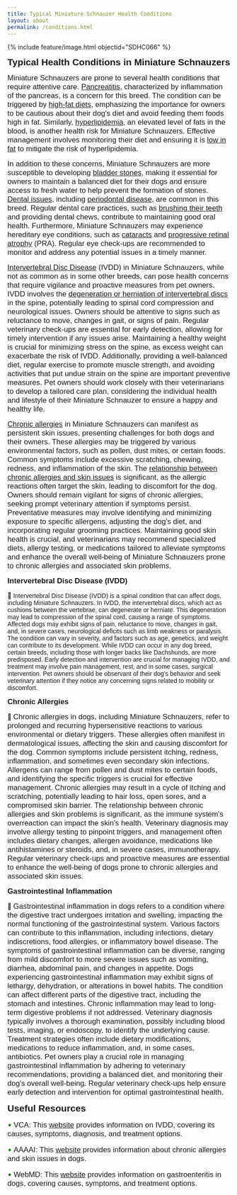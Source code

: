 ```yaml
---
title: Typical Miniature Schnauzer Health Conditions
layout: about
permalink: /conditions.html
---
```


{% include feature/image.html objectid="SDHC066" %}

<span style="font-family: 'Bradley Hand ITC', sans-serif; font-size: 1.5em; font-weight: bold">Typical Health Conditions in Miniature Schnauzers

<span style="font-family: 'Perpetua', sans-serif; font-size: 1.2em;">Miniature Schnauzers are prone to several health conditions that require attentive care. [Pancreatitis](https://vcahospitals.com/know-your-pet/pancreatitis-in-dogs), characterized by inflammation of the pancreas, is a concern for this breed. The condition can be triggered by [high-fat diets](https://www.petmd.com/dog/nutrition/fats-for-dogs), emphasizing the importance for owners to be cautious about their dog's diet and avoid feeding them foods high in fat. Similarly, [hyperlipidemia](https://vcahospitals.com/know-your-pet/hyperlipidemia), an elevated level of fats in the blood, is another health risk for Miniature Schnauzers. Effective management involves monitoring their diet and ensuring it is [low in fat](https://www.hillspet.com/dog-food/pd-id-low-fat-canine-dry) to mitigate the risk of hyperlipidemia.

<span style="font-family: 'Perpetua', sans-serif; font-size: 1.2em;">In addition to these concerns, Miniature Schnauzers are more susceptible to developing [bladder stones](https://vcahospitals.com/know-your-pet/bladder-stones-in-dogs), making it essential for owners to maintain a balanced diet for their dogs and ensure access to fresh water to help prevent the formation of stones. [Dental issues](https://vcahospitals.com/know-your-pet/dental-disease-in-dogs), including [periodontal disease](https://www.vet.cornell.edu/departments-centers-and-institutes/riney-canine-health-center/canine-health-information/periodontal-disease), are common in this breed. Regular dental care practices, such as [brushing their teeth](https://youtu.be/F6S50BZU1D0?si=eJaO-cL0Ku5yfaK0) and providing dental chews, contribute to maintaining good oral health. Furthermore, Miniature Schnauzers may experience hereditary eye conditions, such as [cataracts](https://vcahospitals.com/know-your-pet/cataracts-in-dogs) and [progressive retinal atrophy](https://vcahospitals.com/know-your-pet/progressive-retinal-atrophy-in-dogs) (PRA). Regular eye check-ups are recommended to monitor and address any potential issues in a timely manner.

<span style="font-family: 'Perpetua', sans-serif; font-size: 1.2em;">[Intervertebral Disc Disease](https://www.vet.cornell.edu/departments-centers-and-institutes/riney-canine-health-center/canine-health-information/intervertebral-disc-disease) (IVDD) in Miniature Schnauzers, while not as common as in some other breeds, can pose health concerns that require vigilance and proactive measures from pet owners. IVDD involves the [degeneration or herniation of intervertebral discs](https://youtu.be/AXOXzBMtPoQ?si=z19pF-fJTZcDKQJw) in the spine, potentially leading to spinal cord compression and neurological issues. Owners should be attentive to signs such as reluctance to move, changes in gait, or signs of pain. Regular veterinary check-ups are essential for early detection, allowing for timely intervention if any issues arise. Maintaining a healthy weight is crucial for minimizing stress on the spine, as excess weight can exacerbate the risk of IVDD. Additionally, providing a well-balanced diet, regular exercise to promote muscle strength, and avoiding activities that put undue strain on the spine are important preventive measures. Pet owners should work closely with their veterinarians to develop a tailored care plan, considering the individual health and lifestyle of their Miniature Schnauzer to ensure a happy and healthy life.

<span style="font-family: 'Perpetua', sans-serif; font-size: 1.2em;">[Chronic allergies](https://vcahospitals.com/know-your-pet/allergy-general-in-dogs) in Miniature Schnauzers can manifest as persistent skin issues, presenting challenges for both dogs and their owners. These allergies may be triggered by various environmental factors, such as pollen, dust mites, or certain foods. Common symptoms include excessive scratching, chewing, redness, and inflammation of the skin. The [relationship between chronic allergies and skin issues](https://www.oregonvma.org/care-health/companion-animals/health-safety/allergies-skin-issues-in-pets#:~:text=The%20most%20common%20reason%20for,itching%2C%20including%20fleas%20or%20infection.) is significant, as the allergic reactions often target the skin, leading to discomfort for the dog. Owners should remain vigilant for signs of chronic allergies, seeking prompt veterinary attention if symptoms persist. Preventative measures may involve identifying and minimizing exposure to specific allergens, adjusting the dog's diet, and incorporating regular grooming practices. Maintaining good skin health is crucial, and veterinarians may recommend specialized diets, allergy testing, or medications tailored to alleviate symptoms and enhance the overall well-being of Miniature Schnauzers prone to chronic allergies and associated skin problems.

<span style="font-family: 'Bradley Hand ITC', sans-serif; font-size: 1.2em; font-weight: bold">Intervertebral Disc Disease (IVDD)

🔷 <span style="font-family: 'Perpetua', sans-serif; font-size: 1em">Intervertebral Disc Disease (IVDD) is a spinal condition that can affect dogs, including Miniature Schnauzers. In IVDD, the intervertebral discs, which act as cushions between the vertebrae, can degenerate or herniate. This degeneration may lead to compression of the spinal cord, causing a range of symptoms. Affected dogs may exhibit signs of pain, reluctance to move, changes in gait, and, in severe cases, neurological deficits such as limb weakness or paralysis. The condition can vary in severity, and factors such as age, genetics, and weight can contribute to its development. While IVDD can occur in any dog breed, certain breeds, including those with longer backs like Dachshunds, are more predisposed. Early detection and intervention are crucial for managing IVDD, and treatment may involve pain management, rest, and in some cases, surgical intervention. Pet owners should be observant of their dog's behavior and seek veterinary attention if they notice any concerning signs related to mobility or discomfort.

<span style="font-family: 'Bradley Hand ITC', sans-serif; font-size: 1.2em; font-weight: bold">Chronic Allergies

🔷 <span style="font-family: 'Perpetua', sans-serif; font-size: 1.2em">Chronic allergies in dogs, including Miniature Schnauzers, refer to prolonged and recurring hypersensitive reactions to various environmental or dietary triggers. These allergies often manifest in dermatological issues, affecting the skin and causing discomfort for the dog. Common symptoms include persistent itching, redness, inflammation, and sometimes even secondary skin infections. Allergens can range from pollen and dust mites to certain foods, and identifying the specific triggers is crucial for effective management. Chronic allergies may result in a cycle of itching and scratching, potentially leading to hair loss, open sores, and a compromised skin barrier. The relationship between chronic allergies and skin problems is significant, as the immune system's overreaction can impact the skin's health. Veterinary diagnosis may involve allergy testing to pinpoint triggers, and management often includes dietary changes, allergen avoidance, medications like antihistamines or steroids, and, in severe cases, immunotherapy. Regular veterinary check-ups and proactive measures are essential to enhance the well-being of dogs prone to chronic allergies and associated skin issues.

  <span style="font-family: 'Bradley Hand ITC', sans-serif; font-size: 1.2em; font-weight: bold">Gastrointestinal Inflammation
  
🔷 <span style="font-family: 'Perpetua', sans-serif; font-size: 1.2em">Gastrointestinal inflammation in dogs refers to a condition where the digestive tract undergoes irritation and swelling, impacting the normal functioning of the gastrointestinal system. Various factors can contribute to this inflammation, including infections, dietary indiscretions, food allergies, or inflammatory bowel disease. The symptoms of gastrointestinal inflammation can be diverse, ranging from mild discomfort to more severe issues such as vomiting, diarrhea, abdominal pain, and changes in appetite. Dogs experiencing gastrointestinal inflammation may exhibit signs of lethargy, dehydration, or alterations in bowel habits. The condition can affect different parts of the digestive tract, including the stomach and intestines. Chronic inflammation may lead to long-term digestive problems if not addressed. Veterinary diagnosis typically involves a thorough examination, possibly including blood tests, imaging, or endoscopy, to identify the underlying cause. Treatment strategies often include dietary modifications, medications to reduce inflammation, and, in some cases, antibiotics. Pet owners play a crucial role in managing gastrointestinal inflammation by adhering to veterinary recommendations, providing a balanced diet, and monitoring their dog's overall well-being. Regular veterinary check-ups help ensure early detection and intervention for optimal gastrointestinal health.

<span style="font-family: 'Bradley Hand ITC', sans-serif; font-size: 1.5em; font-weight: bold">Useful Resources

<span style="color: green; font-size: large;">&bull;</span> <span style="font-family: 'Perpetua', sans-serif; font-size: 1.2em">VCA: This [website](https://vcahospitals.com/know-your-pet/intervertebral-disc-disease-in-dogs) provides information on IVDD, covering its causes, symptoms, diagnosis, and treatment options.

<span style="color: green; font-size: large;">&bull;</span> <span style="font-family: 'Perpetua', sans-serif; font-size: 1.2em">AAAAI: This [website](https://www.aaaai.org/conditions-treatments/allergies/pet-allergy) provides information about chronic allergies and skin issues in dogs.

<span style="color: green; font-size: large;">&bull;</span> <span style="font-family: 'Perpetua', sans-serif; font-size: 1.2em">WebMD: This [website](https://www.webmd.com/pets/dogs/6-most-common-dog-health-problems) provides information on gastroenteritis in dogs, covering causes, symptoms, and treatment options.
